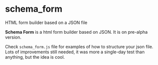 # schema_form
HTML form builder based on a JSON file

**Schema Form** is a html form builder based on JSON.
It is on pre-alpha version.

Check `schema_form.js` file for examples of how to structure your json file.
Lots of improvements still needed, it was more a single-day test than anything, but the idea is cool.
